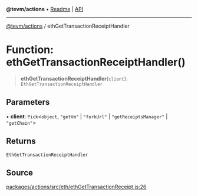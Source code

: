 **@tevm/actions** • [Readme](../README.md) \| [API](../globals.md)

***

[@tevm/actions](../README.md) / ethGetTransactionReceiptHandler

# Function: ethGetTransactionReceiptHandler()

> **ethGetTransactionReceiptHandler**(`client`): `EthGetTransactionReceiptHandler`

## Parameters

• **client**: `Pick`\<`object`, `"getVm"` \| `"forkUrl"` \| `"getReceiptsManager"` \| `"getChain"`\>

## Returns

`EthGetTransactionReceiptHandler`

## Source

[packages/actions/src/eth/ethGetTransactionReceipt.js:26](https://github.com/evmts/tevm-monorepo/blob/main/packages/actions/src/eth/ethGetTransactionReceipt.js#L26)
